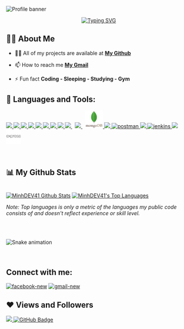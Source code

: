 
![Profile banner](https://i.imgur.com/VNP2tTx.gif)
<p align="center">
<a href="https://git.io/typing-svg"><img src="https://readme-typing-svg.demolab.com?font=Gruppo&duration=2000&pause=1000&color=F7E618&center=true&vCenter=true&random=false&width=435&lines=Hi+%2C+I'm+Minh%F0%9F%91%8B;Welcome+to+my+github+profile.;I'm+32+year+old%F0%9F%91%B1;-+I+like+listening+to+chill+music%EF%B8%8F+%F0%9F%8E%B6;-+Drinking+coffee+and+relaxing+%E2%98%95" alt="Typing SVG" /></a>
</p>

## 🙋‍♂️ About Me

- 👨‍💻 All of my projects are available at **[My Github](https://github.com/minhdev4192?tab=repositories)**

- 📫 How to reach me **[My Gmail](https://minhld.dr@gmail.com)**

- ⚡ Fun fact **Coding - Sleeping - Studying - Gym**

## 🚀 Languages and Tools:

<p align="left"> 
    <a href="https://www.java.com" target="_blank"> <img src="https://img.icons8.com/color/48/000000/java-coffee-cup-logo.png"/> </a>
    <a href="https://reactjs.org/" target="_blank"> <img src="https://img.icons8.com/color/48/000000/react-native.png"/> </a>
    <a href="https://spring.io/projects/spring-boot" target="_blank"> <img src="https://img.icons8.com/color/48/000000/spring-logo.png"/> </a> 
    <a href="https://developer.mozilla.org/en-US/docs/Web/JavaScript" target="_blank"> <img src="https://img.icons8.com/color/48/000000/javascript.png"/> </a> 
    <a href="https://www.w3.org/html/" target="_blank"> <img src="https://img.icons8.com/color/48/000000/html-5.png"/> </a> 
    <a href="https://www.w3schools.com/css/" target="_blank"> <img src="https://img.icons8.com/color/48/000000/css3.png"/> </a> 
    <a href="https://getbootstrap.com" target="_blank"> <img src="https://img.icons8.com/color/48/000000/bootstrap.png"/> </a> 
    <a href="https://www.python.org" target="_blank"> <img src="https://img.icons8.com/color/48/000000/python.png"/> </a> 
    <a style="padding-right:8px;" href="https://nodejs.org" target="_blank"> <img src="https://img.icons8.com/color/48/000000/nodejs.png"/> </a> 
    <a style="padding-right:8px;" href="https://www.mysql.com/" target="_blank"> <img src="https://img.icons8.com/fluent/50/000000/mysql-logo.png"/> </a>
    <a href="https://www.mongodb.com/" target="_blank"> <img src="https://raw.githubusercontent.com/devicons/devicon/master/icons/mongodb/mongodb-original-wordmark.svg" alt="mongodb" width="48" height="48"/> </a> 
    <a href="https://firebase.google.com/" target="_blank"> <img src="https://img.icons8.com/color/48/000000/firebase.png"/> </a> 
    <a href="https://postman.com" target="_blank"> <img src="https://www.vectorlogo.zone/logos/getpostman/getpostman-icon.svg" alt="postman" width="45" height="45"/> </a>   
    <a href="https://git-scm.com/" target="_blank"> <img src="https://img.icons8.com/color/48/000000/git.png"/> </a> 
    <a href="https://www.jenkins.io" target="_blank"> <img src="https://www.vectorlogo.zone/logos/jenkins/jenkins-icon.svg" alt="jenkins" width="48" height="48"/> </a> 
    <a href="https://redux.js.org" target="_blank"> <img src="https://img.icons8.com/color/48/000000/redux.png"/> </a>
    <a href="https://expressjs.com" target="_blank"> <img src="https://raw.githubusercontent.com/devicons/devicon/master/icons/express/express-original-wordmark.svg" alt="express" width="40" height="40"/> </a>
</p>

<br/>

## 📊 My Github Stats

  <br/>
    <a href="https://github.com/minhdev4192/github-readme-stats"><img alt="MinhDEV41 Github Stats" src="https://github-readme-stats.vercel.app/api?username=minhdev4192&show_icons=true&count_private=true&theme=react&hide_border=true&bg_color=0D1117" /></a>
  <a href="https://github.com/minhdev4192/github-readme-stats"><img alt="MinhDEV41's Top Languages" src="https://github-readme-stats.vercel.app/api/top-langs/?username=minhdev4192&langs_count=8&count_private=true&layout=compact&theme=react&hide_border=true&bg_color=0D1117" /></a>
  
  <br/>
  
_Note: Top languages is only a metric of the languages my public code consists of and doesn't reflect experience or skill level._

<br/>

<br>

![Snake animation](https://github.com/minhdev4192/MINH-DEV/blob/main/Assets/snake.svg)

<br>

## Connect with me:

<p align="left">
<a href = "https://www.facebook.com/minh.4192?locale=vi_VN"><img width="100" height="100" src="https://img.icons8.com/bubbles/100/facebook-new.png" alt="facebook-new"/></a> <a href = "https://www.minhld.dr@gmail.com"><img width="100" height="100" src="https://img.icons8.com/bubbles/100/gmail-new.png" alt="gmail-new"/></a>

</p>


## ❤ Views and Followers

<a href="https://github.com/minhdev4192/github-profile-views-counter">
    <img src="https://komarev.com/ghpvc/?username=minhdev4192&color=yellow">
</a><a href="https://github.com/minhdev4192?tab=followers"><img src="https://img.shields.io/github/followers/minhdev4192?label=Followers&style=social" alt="GitHub Badge"></a>
